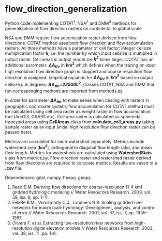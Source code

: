 # flow_direction_generalization
Python code implementing COTAT<sup>1</sup>, NSA<sup>2</sup> and DMM<sup>3</sup> methods for generalization of flow direction rasters on continental to global scale

NSA and DMM require flow accumulation raster derived from flow directions. COTAT method uses both flow direction and flow accumulation rasters.
All three methods have a parameter of cell factor: integer cellsize multiplication factor ***k***, i.e. the number by which input cellsize is multiplied in output raster. Cell areas in output model are ***k<sup>2</sup>*** times larger. COTAT has an additional parameter: ***∆A<sub>thr</sub>*** in **km<sup>2</sup>** which defines when the tracing on input high resolution flow direction graph is stopped and coarse resolution flow direction is assigned. Empirical equation for ***∆A<sub>thr</sub>*** in **km<sup>2</sup>** based on output cellsize ***L*** in degrees: ***∆A<sub>thr</sub>=22500L<sup>2</sup>***. Classes COTAT, NSA and DMM that run corresponging methods are imported from methods.py

In order for parameter ***∆A<sub>thr</sub>*** to make sense when dealing with rasters in geographic coordinate system, flow accumulation for COTAT method must be calculated using cell area raster as weight raster in flow accumulation tool (ArcGIS, GRASS etc). Cell area raster is calculated as spheroidal trapezoid areas using **CellAreas** class from **calculate_cell_areas.py** taking sample raster as an input (initial high resolution flow direction raster can be passed here).

Metrics are calculated for each watershed separately. Metrics include watershed area (**km<sup>2</sup>**), orthogonal to diagonal flow length ratio, and mean flow length. Metrics for watersheds are calculated using **WatershedStats** class from metrics.py. Flow direction raster and watershed raster derived from flow directions are required to calculate metrics. Results are saved to a **.csv** file.

Dependencies: gdal, numpy, heapq, geopy. 

1. Reed S.M. Deriving flow directions for coarse-resolution (1-4 km) gridded hydrologic modeling // Water Resources Research. 2003, vol. 39, iss. 9, pp. 1–11.
2. Fekete B.M., Vörösmarty C.J., Lammers R.B. Scaling gridded river networks for macroscale hydrology: Development, analysis, and control of error // Water Resources Research. 2001, vol. 37, iss. 7, pp. 1955–1967.
3. Olivera F. et al. Extracting low-resolution river networks from high-resolution digital elevation models // Water Resources Research. 2002, vol. 38, iss. 11, pp. 1-8.
